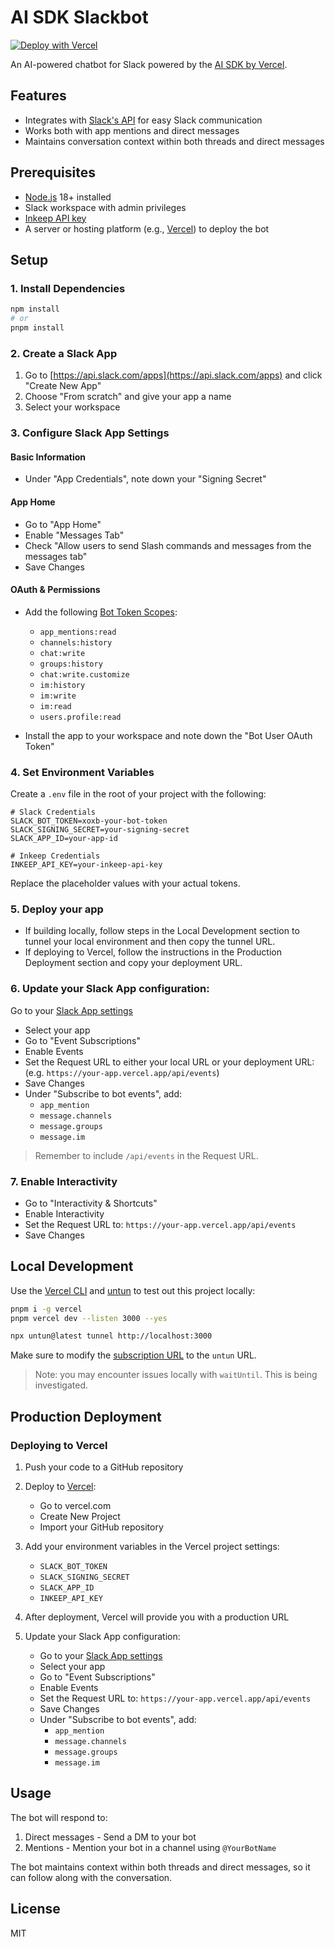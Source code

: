 # AI SDK Slackbot

[![Deploy with Vercel](https://vercel.com/button)](https://vercel.com/new/clone?repository-url=https%3A%2F%2Fgithub.com%2Fomar-inkeep%2Fai-sdk-slackbot&env=SLACK_BOT_TOKEN,SLACK_SIGNING_SECRET,SLACK_APP_ID,INKEEP_API_KEY&envDescription=API%20keys%20needed%20for%20application&envLink=https%3A%2F%2Fgithub.com%2Fomar-inkeep%2Fai-sdk-slackbot%3Ftab%3Dreadme-ov-file%234-set-environment-variables&project-name=ai-sdk-slackbot)

An AI-powered chatbot for Slack powered by the [AI SDK by Vercel](https://sdk.vercel.ai/docs).

## Features

- Integrates with [Slack's API](https://api.slack.com) for easy Slack communication
- Works both with app mentions and direct messages
- Maintains conversation context within both threads and direct messages

## Prerequisites

- [Node.js](https://nodejs.org/) 18+ installed
- Slack workspace with admin privileges
- [Inkeep API key](https://inkeep.com/docs/api-reference/introduction)
- A server or hosting platform (e.g., [Vercel](https://vercel.com)) to deploy the bot

## Setup

### 1. Install Dependencies

```bash
npm install
# or
pnpm install
```

### 2. Create a Slack App

1. Go to [https://api.slack.com/apps](https://api.slack.com/apps) and click "Create New App"
2. Choose "From scratch" and give your app a name
3. Select your workspace

### 3. Configure Slack App Settings

#### Basic Information

- Under "App Credentials", note down your "Signing Secret"

#### App Home

- Go to "App Home"
- Enable "Messages Tab"
- Check "Allow users to send Slash commands and messages from the messages tab"
- Save Changes

#### OAuth & Permissions

- Add the following [Bot Token Scopes](https://api.slack.com/scopes):
  - `app_mentions:read`
  - `channels:history`
  - `chat:write`
  - `groups:history`
  - `chat:write.customize`
  - `im:history`
  - `im:write`
  - `im:read`
  - `users.profile:read`

- Install the app to your workspace and note down the "Bot User OAuth Token"

### 4. Set Environment Variables

Create a `.env` file in the root of your project with the following:

```
# Slack Credentials
SLACK_BOT_TOKEN=xoxb-your-bot-token
SLACK_SIGNING_SECRET=your-signing-secret
SLACK_APP_ID=your-app-id

# Inkeep Credentials
INKEEP_API_KEY=your-inkeep-api-key
```

Replace the placeholder values with your actual tokens.

### 5. Deploy your app

- If building locally, follow steps in the Local Development section to tunnel your local environment and then copy the tunnel URL.
- If deploying to Vercel, follow the instructions in the Production Deployment section and copy your deployment URL.

### 6. Update your Slack App configuration:

Go to your [Slack App settings](https://api.slack.com/apps)

- Select your app
- Go to "Event Subscriptions"
- Enable Events
- Set the Request URL to either your local URL or your deployment URL: (e.g. `https://your-app.vercel.app/api/events`)
- Save Changes
- Under "Subscribe to bot events", add:
  - `app_mention`
  - `message.channels`
  - `message.groups`
  - `message.im`

> Remember to include `/api/events` in the Request URL.

### 7. Enable Interactivity

- Go to "Interactivity & Shortcuts"
- Enable Interactivity
- Set the Request URL to: `https://your-app.vercel.app/api/events`
- Save Changes


## Local Development

Use the [Vercel CLI](https://vercel.com/docs/cli) and [untun](https://github.com/unjs/untun) to test out this project locally:

```sh
pnpm i -g vercel
pnpm vercel dev --listen 3000 --yes
```

```sh
npx untun@latest tunnel http://localhost:3000
```

Make sure to modify the [subscription URL](./README.md/#enable-slack-events) to the `untun` URL.

> Note: you may encounter issues locally with `waitUntil`. This is being investigated.

## Production Deployment

### Deploying to Vercel

1. Push your code to a GitHub repository

2. Deploy to [Vercel](https://vercel.com):

   - Go to vercel.com
   - Create New Project
   - Import your GitHub repository

3. Add your environment variables in the Vercel project settings:

   - `SLACK_BOT_TOKEN`
   - `SLACK_SIGNING_SECRET`
   - `SLACK_APP_ID`
   - `INKEEP_API_KEY`

4. After deployment, Vercel will provide you with a production URL

5. Update your Slack App configuration:
   - Go to your [Slack App settings](https://api.slack.com/apps)
   - Select your app
   - Go to "Event Subscriptions"
   - Enable Events
   - Set the Request URL to: `https://your-app.vercel.app/api/events`
   - Save Changes
   - Under "Subscribe to bot events", add:
     - `app_mention`
     - `message.channels`
     - `message.groups`
     - `message.im`

## Usage

The bot will respond to:

1. Direct messages - Send a DM to your bot
2. Mentions - Mention your bot in a channel using `@YourBotName`

The bot maintains context within both threads and direct messages, so it can follow along with the conversation.

## License

MIT

